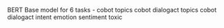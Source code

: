 BERT Base model for 6 tasks - cobot topics cobot dialogact topics cobot dialogact intent emotion sentiment toxic
